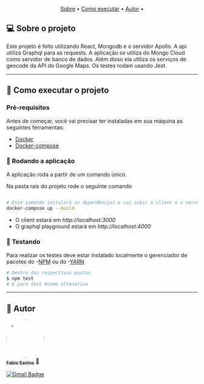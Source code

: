 <p align="center">
 <a href="#-sobre-o-projeto">Sobre</a> •
 <a href="#-como-executar-o-projeto">Como executar</a> • 
 <a href="#-autor">Autor</a> • 
</p>


## 💻 Sobre o projeto

 Este projeto é feito utilizando React, Mongodb e o servidor Apollo. A api utiliza Graphql para as requests. A aplicação se utiliza do Mongo Cloud como servidor de banco de dados. Além disso ela utiliza os serviços de geocode da API do Google Maps. Os testes rodam usando Jest.

---

## 🚀 Como executar o projeto

### Pré-requisitos

Antes de começar, você vai precisar ter instaladas em sua máquina as seguintes ferramentas:

- [Docker](https://www.docker.com/)
- [Docker-compose](https://docs.docker.com/compose/install/)


### 🎲 Rodando a aplicação
A aplicação roda a partir de um comando único.

Na pasta rais do projeto rode o seguinte comando

```bash

# Este comando instalará as dependências e vai subir o client e o server
docker-compose up --build

```
- O client estará em *http://localhost:3000*
- O graphql playground estará em *http://localhost:4000*
### :microscope: Testando
Para realizar os testes deve estar instalado localmente o gerenciador de pacotes do -[NPM](https://www.npmjs.com/) ou do -[YARN](https://yarnpkg.com/)

```bash
# Dentro das respectivas pastas
$ npm test 
# $ yarn test #como altenativa
```

---

## 🦸 Autor

<a href="https://github.com/fabioprogramadorti">
 <img style="border-radius: 50%;" src="./img/fabio.jpeg" width="100px;" alt=""/>
 <br />
 <sub><b>Fabio Santos</b></sub></a> <a href="https://github.com/fabioprogramadorti" title="Rocketseat">🚀</a>
 <br />

[![Gmail Badge](https://img.shields.io/badge/-fabioprogramadorti@gmail.com-c14438?style=flat-square&logo=Gmail&logoColor=white&link=mailto:fabioprogramadorti@gmail.com)](mailto:fabioprogramadorti@gmail.com)
